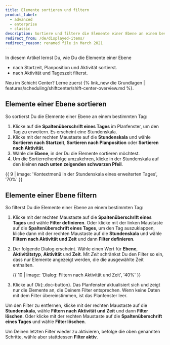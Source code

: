 ```yaml
---
title: Elemente sortieren und filtern
product_label:
  - advanced
  - enterprise
  - classic
description: Sortiere und filtere die Elemente einer Ebene an einem bestimmten Tag.
redirect_from: /de/displayed-items/
redirect_reason: renamed file in March 2021
---
```


In diesem Artikel lernst Du, wie Du die Elemente einer Ebene
- nach Startzeit, Planposition und Aktivität sortierst.
- nach Aktivität und Tageszeit filterst.

Neu im Schicht Center? Lerne zuerst {% link_new die Grundlagen | features/scheduling/shiftcenter/shift-center-overview.md %}.

## Elemente einer Ebene sortieren

So sortierst Du die Elemente einer Ebene an einem bestimmten Tag:

1. Klicke auf die **Spaltenüberschrift eines Tages** im Planfenster, um den Tag zu erweitern. Es erscheint eine Stundenskala.
2. Klicke mit der rechten Maustaste auf die **Stundenskala** und wähle **Sortieren nach Startzeit**, **Sortieren nach Planposition** oder **Sortieren nach Aktivität**.
3. Wähle die **Ebene**, in der Du die Elemente sortieren möchtest.
4. Um die Sortierreihenfolge umzukehren, klicke in der Stundenskala auf den kleinen **nach unten zeigenden schwarzen Pfeil**.

{{ 9 | image: 'Kontextmenü in der Stundenskala eines erweiterten Tages', '70%' }}

## Elemente einer Ebene filtern

So filterst Du die Elemente einer Ebene an einem bestimmten Tag:

1. Klicke mit der rechten Maustaste auf die **Spaltenüberschrift eines Tages** und wähle **Filter definieren**. Oder klicke mit der linken Maustaste auf die **Spaltenüberschrift eines Tages**, um den Tag auszuklappen, klicke dann mit der rechten Maustaste auf die **Stundenskala** und wähle **Filtern nach Aktivität und Zeit** und dann **Filter definieren**.
2. Der folgende Dialog erscheint. Wähle einen Wert für **Ebene**, **Aktivitätstyp**, **Aktivität** und **Zeit**. Mit *Zeit* schränkst Du den Filter so ein, dass nur Elemente angezeigt werden, die die ausgewählte Zeit enthalten.

    {{ 10 | image: 'Dialog: Filtern nach Aktivität und Zeit', '40%' }}

3. Klicke auf *Ok*{:.doc-button}. Das Planfenster aktualisiert sich und zeigt nur die Elemente an, die Deinem Filter entsprechen. Wenn keine Daten mit dem Filter übereinstimmen, ist das Planfenster leer.

Um den Filter zu entfernen, klicke mit der rechten Maustaste auf die **Stundenskala**, wähle **Filtern nach Aktivität und Zeit** und dann **Filter löschen**. Oder klicke mit der rechten Maustaste auf die **Spaltenüberschrift eines Tages** und wähle **Filter löschen**.

Um Deinen letzten Filter wieder zu aktivieren, befolge die oben genannten Schritte, wähle aber stattdessen **Filter aktiv**.
